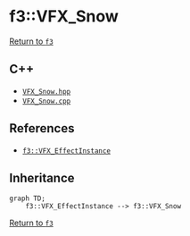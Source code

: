 # f3::VFX_Snow

[Return to `f3`](/docs/f3.md)

## C++

- [`VFX_Snow.hpp`](/src/f3/VFX_Snow.hpp)
- [`VFX_Snow.cpp`](/src/f3/VFX_Snow.cpp)

## References

- [`f3::VFX_EffectInstance`](/docs/f3/VFX_EffectInstance.md)

## Inheritance

```mermaid
graph TD;
    f3::VFX_EffectInstance --> f3::VFX_Snow
```

[Return to `f3`](/docs/f3.md)